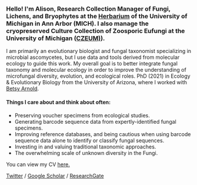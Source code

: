 ### Hello! I'm Alison, Research Collection Manager of Fungi, Lichens, and Bryophytes at the [Herbarium](https://lsa.umich.edu/herbarium) of the University of Michigan in Ann Arbor (MICH). I also manage the cryopreserved Culture Collection of Zoosporic Eufungi at the University of Michigan ([CZEUM)](https://czeum.herb.lsa.umich.edu/)).  

I am primarily an evolutionary biologist and fungal taxonomist specializing in microbial ascomycetes, but I use data and tools derived from molecular ecology to guide this work. My overall goal is to better integrate fungal taxonomy and molecular ecology in order to improve the understanding of microfungal diversity, evolution, and ecological roles. 
PhD (2021) in Ecology & Evolutionary Biology from the University of Arizona, where I worked with [Betsy Arnold](http://www.arnoldlab.net/).

#### Things I care about and think about often:
- Preserving voucher specimens from ecological studies.
- Generating barcode sequence data from expertly-identified fungal specimens.
- Improving reference databases, and being cautious when using barcode sequence data alone to identify or classify fungal sequences. 
- Investing in and valuing traditional taxonomic approaches.
- The overwhelming scale of unknown diversity in the Fungi.



You can view my CV [here.](https://docs.google.com/document/d/1uLbKZvMkJv2Q39bbChU1ezjP5X8TEsQE1vzDT6lZnpo) 


[Twitter](https://twitter.com/alis_harrington) / 
[Google Scholar](https://scholar.google.com/citations?user=rhBOcpQAAAAJ&hl=en) / 
[ResearchGate](https://www.researchgate.net/profile/Alison_Harrington2)
